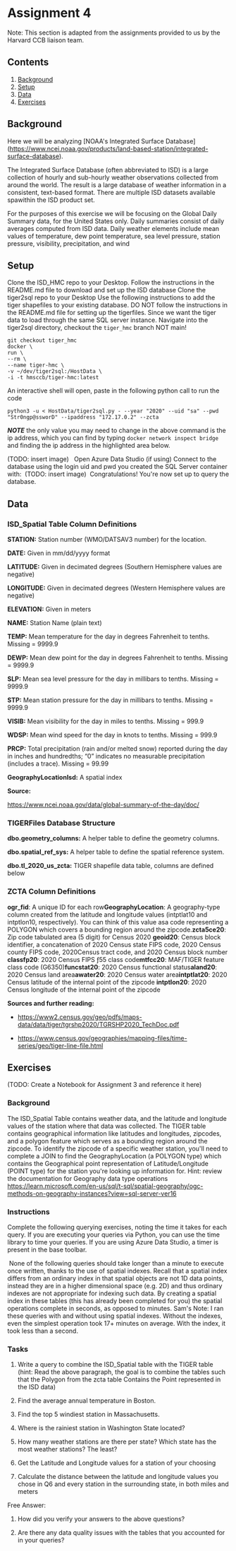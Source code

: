 # Assignment 4 <a name="assignment4"></a>
Note: This section is adapted from the assignments provided to us by the Harvard CCB liaison team.

## Contents

<ol>
<li><a href="#background">Background</a></li>
<li><a href="#setup">Setup</a></li>
<li><a href="#data">Data</a></li>
<li><a href="#exercises">Exercises</a></li>
</ol>
  
## Background <a name="background"></a>

Here we will be analyzing [NOAA's Integrated Surface Database]
(https://www.ncei.noaa.gov/products/land-based-station/integrated-surface-database).
 
The Integrated Surface Database (often abbreviated to ISD) is a large collection of hourly and sub-hourly weather observations collected from around the world. The result is a large database of weather information in a consistent, text-based format. There are multiple ISD datasets available spawithin the ISD product set.

For the purposes of this exercise we will be focusing on the Global Daily Summary data, for the United States only. Daily summaries consist of daily averages computed from ISD data. Daily weather elements include mean values of temperature, dew point temperature, sea level pressure, station pressure, visibility, precipitation, and wind

## Setup <a name="setup"></a>

Clone the ISD_HMC repo to your Desktop.
Follow the instructions in the README.md file to download and set up the ISD database
Clone the tiger2sql repo to your Desktop
Use the following instructions to add the tiger shapefiles to your existing database. DO NOT follow the instructions in the README.md file for setting up the tigerfiles. Since we want the tiger data to load through the same SQL server instance.
Navigate into the tiger2sql directory, checkout the `tiger_hmc` branch NOT main!
```
git checkout tiger_hmc​
docker \
run \
--rm \
--name tiger-hmc \
-v ~/dev/tiger2sql:/HostData \
-i -t hmsccb/tiger-hmc:latest
```
An interactive shell will open, paste in the following python call to run the code​
```
python3 -u < HostData/tiger2sql.py - --year "2020" --uid "sa" --pwd "Str0ngp@ssworD" --ipaddress "172.17.0.2" --zcta
```
***NOTE*** the only value you may need to change in the above command is the ip address, which you can find by typing `docker network inspect bridge` and finding the ip address in the highlighted area below.​

(TODO: insert image)
​
 ​
Open Azure Data Studio (if using)
Connect to the database using the login uid and pwd you created the SQL Server container with:
​
(TODO: insert image)
​
Congratulations! You're now set up to query the database.
 
## Data <a name="data"></a>

### ISD_Spatial Table Column Definitions

**STATION:** Station number (WMO/DATSAV3 number) for the location.

**DATE:** Given in mm/dd/yyyy format

**LATITUDE:** Given in decimated degrees (Southern Hemisphere values are negative)

**LONGITUDE:** Given in decimated degrees (Western Hemisphere values are negative)

**ELEVATION:** Given in meters

**NAME:** Station Name (plain text)

**TEMP:** Mean temperature for the day in degrees Fahrenheit to tenths.  Missing = 9999.9

**DEWP:** Mean dew point for the day in degrees Fahrenheit to tenths.  Missing = 9999.9

**SLP:** Mean sea level pressure for the day in millibars to tenths.  Missing = 9999.9

**STP:** Mean station pressure for the day in millibars to tenths.  Missing = 9999.9

**VISIB:** Mean visibility for the day in miles to tenths.  Missing = 999.9

**WDSP:** Mean wind speed for the day in knots to tenths.  Missing = 999.9

**PRCP:** Total precipitation (rain and/or melted snow) reported during the day in inches and hundredths; “0” indicates no measurable precipitation (includes a trace). Missing = 99.99

**GeographyLocationIsd:** A spatial index
 
**Source:**

https://www.ncei.noaa.gov/data/global-summary-of-the-day/doc/

### TIGERFiles Database Structure

**dbo.geometry_columns:** A helper table to define the geometry columns. 

**dbo.spatial_ref_sys:** A helper table to define the spatial reference system.

**dbo.tl_2020_us_zcta:** TIGER shapefile data table, columns are defined below

### ZCTA Column Definitions

**ogr_fid**: ​A unique ID for each row​
**GeographyLocation**: ​A geography-type column created from the latitude and longitude values (intptlat10 and intptlon10, respectively). You can think of this value asa code representing a POLYGON which covers a bounding region around the zipcode.​
**zcta5ce20**: ​Zip code tabulated area (5 digit) for Census 2020​
**geoid20**: ​Census block identifier, a concatenation of 2020​ Census state FIPS code, 2020​ Census county FIPS code, 2020​ Census tract code, and 2020​ Census block number​
**classfp20**: ​2020​ Census FIPS ƒ55 class code​
**mtfcc20**: ​MAF/TIGER feature class code (G6350)​
**funcstat20**: ​2020​ Census functional status​
**aland20**: ​2020​ Census land area​
**awater20**: ​2020​ Census water area​
**intptlat20**: ​2020​ Census latitude of the internal point of the zipcode​
**intptlon20**: ​2020​ Census longitude of the internal point of the zipcode​​
 
**Sources and further reading:**
* https://www2.census.gov/geo/pdfs/maps-data/data/tiger/tgrshp2020/TGRSHP2020_TechDoc.pdf

* https://www.census.gov/geographies/mapping-files/time-series/geo/tiger-line-file.html


## Exercises <a name="exercises"></a>

(TODO: Create a Notebook for Assignment 3 and reference it here)

### Background

The ISD_Spatial Table contains weather data, and the latitude and longitude values of the station where that data was collected. The TIGER table contains geographical information like latitudes and longitudes, zipcodes, and a polygon feature which serves as a bounding region around the zipcode. To identify the zipcode of a specific weather station, you'll need to complete a JOIN to find the GeographyLocation (a POLYGON type) which contains the Geographical point representation of Latitude/Longitude (POINT type) for the station you're looking up information for.  Hint: review the documentation for Geography data type operations https://learn.microsoft.com/en-us/sql/t-sql/spatial-geography/ogc-methods-on-geography-instances?view=sql-server-ver16

 

### Instructions

Complete the following querying exercises, noting the time it takes for each query. If you are executing your queries via Python, you can use the time library to time your queries. If you are using Azure Data Studio, a timer is present in the base toolbar.

​
None of the following queries should take longer than a minute to execute once written, thanks to the use of spatial indexes. Recall that a spatial index differs from an ordinary index in that spatial objects are not 1D data points, instead they are in a higher dimensional space (e.g. 2D) and thus ordinary indexes are not appropriate for indexing such data. By creating a spatial index in these tables (this has already been completed for you) the spatial operations complete in seconds, as opposed to minutes. Sam's Note: I ran these queries with and without using ​spatial indexe​s. Without the indexes, even the simplest operation took 17+ minutes on average. With the index, it took less than a second.​
 
### Tasks

1. Write a query to combine the ISD_Spatial table with the TIGER table (hint: Read the above paragraph, the goal is to combine the tables such that the Polygon from the zcta table Contains the Point represented in the ISD data)

 

2. Find the average annual temperature in Boston.

 

3. Find the top 5 windiest station in Massachusetts.

 

4. Where is the rainiest station in Washington State located?
 
 
5. How many weather stations are there per state? Which state has the most weather stations? The least? 
 
 
6. Get the Latitude and Longitude values for a station of your choosing
 
 
7. Calculate the distance between the latitude and longitude values you chose in Q6 and every station in the surrounding state, in both miles and meters
 

Free Answer:

1. How did you verify your answers to the above questions?

 

2. Are there any data quality issues with the tables that you accounted for in your queries?

